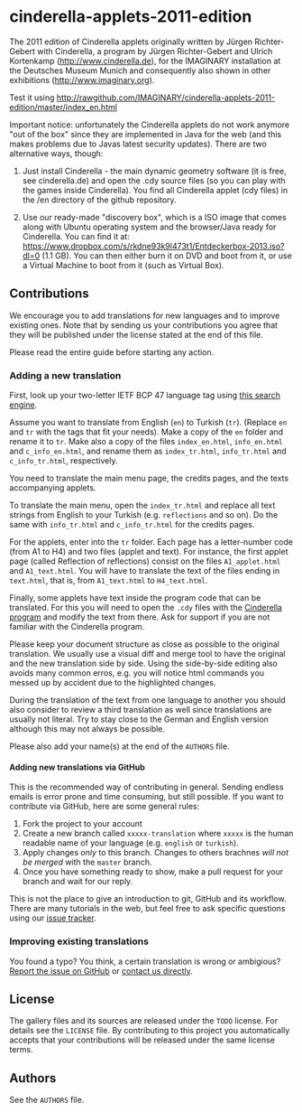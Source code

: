 cinderella-applets-2011-edition
===============================

The 2011 edition of Cinderella applets originally written by Jürgen Richter-Gebert with Cinderella, a program by Jürgen Richter-Gebert and Ulrich Kortenkamp (http://www.cinderella.de), for the IMAGINARY installation at the Deutsches Museum Munich and consequently also shown in other exhibitions (http://www.imaginary.org).

Test it using http://rawgithub.com/IMAGINARY/cinderella-applets-2011-edition/master/index_en.html

Important notice: unfortunately the Cinderella applets do not work anymore "out of the box" since they are implemented in Java for the web (and this makes problems due to Javas latest security updates). There are two alternative ways, though:

1) Just install Cinderella - the main dynamic geometry software  (it is free, see cinderella.de) and open the .cdy source files (so you can play with the games inside Cinderella). You find all Cinderella applet (cdy files) in the /en directory of the github repository.

2) Use our ready-made "discovery box", which is a ISO image that comes along with Ubuntu operating system and the browser/Java ready for Cinderella.
You can find it at: https://www.dropbox.com/s/rkdne93k9l473t1/Entdeckerbox-2013.iso?dl=0 (1.1 GB). You can then either burn it on DVD and boot from it, or use a Virtual Machine to boot from it (such as Virtual Box).

Contributions
-------------

We encourage you to add translations for new languages and to improve existing ones. Note that by sending us your contributions you agree that they will be published under the license stated at the end of this file. 

Please read the entire guide before starting any action.

### Adding a new translation

First, look up your two-letter IETF BCP 47 language tag using [this search engine](http://rishida.net/utils/subtags/). 

Assume you want to translate from English (`en`) to Turkish (`tr`). (Replace `en` and `tr` with the tags that fit your needs). Make a copy of the `en` folder and rename it to `tr`. Make also a copy of the files `index_en.html`, `info_en.html` and `c_info_en.html`, and rename them as `index_tr.html`, `info_tr.html` and `c_info_tr.html`, respectively.

You need to translate the main menu page, the credits pages, and the texts accompanying applets.

To translate the main menu, open the `index_tr.html` and replace all text strings from English to your Turkish (e.g. `reflections` and so on). Do the same with `info_tr.html` and `c_info_tr.html` for the credits pages.

For the applets, enter into the `tr` folder. Each page has a letter-number code (from A1 to H4) and two files (applet and text). For instance, the first applet page (called Reflection of reflections) consist on the files `A1_applet.html` and `A1_text.html`. You will have to translate the text of the files ending in `text.html`, that is, from `A1_text.html` to `H4_text.html`.

Finally, some applets have text inside the program code that can be translated. For this you will need to open the `.cdy` files with the [Cinderella program](http://cinderella.de) and modify the text from there. Ask for support if you are not familiar with the Cinderella program.

Please keep your document structure as close as possible to the original translation. We usually use a visual diff and merge tool to have the original and the new translation side by side. Using the side-by-side editing also avoids many common erros, e.g. you will notice html commands you messed up by accident due to the highlighted changes.

During the translation of the text from one language to another you should also consider to review a third translation as well since translations are usually not literal. Try to stay close to the German and English version although this may not always be possible.

Please also add your name(s) at the end of the `AUTHORS` file. 

#### Adding new translations via GitHub

This is the recommended way of contributing in general. Sending endless emails is error prone and time consuming, but still possible. If you want to contribute via GitHub, here are some general rules:

1. Fork the project to your account
2. Create a new branch called `xxxxx-translation` where `xxxxx` is the human readable name of your language (e.g. `english` or `turkish`). 
3. Apply changes *only* to this branch. Changes to others brachnes *will not be merged* with the `master` branch.
4. Once you have something ready to show, make a pull request for your branch and wait for our reply. 

This is not the place to give an introduction to git, GitHub and its workflow. There are many tutorials in the web, but feel free to ask specific questions using our [issue tracker](https://github.com/IMAGINARY/cinderella-applets-2011-edition/issues).

### Improving existing translations

You found a typo? You think, a certain translation is wrong or ambigious? [Report the issue on GitHub](https://github.com/IMAGINARY/cinderella-applets-2011-edition/issues/new) or [contact us directly](http://http//www.imaginary.org/contact).

License
-------

The gallery files and its sources are released under the `TODO` license. For details see the `LICENSE` file. By contributing to this project you automatically accepts that your contributions will be released under the same license terms.

Authors
-------

See the `AUTHORS` file.
